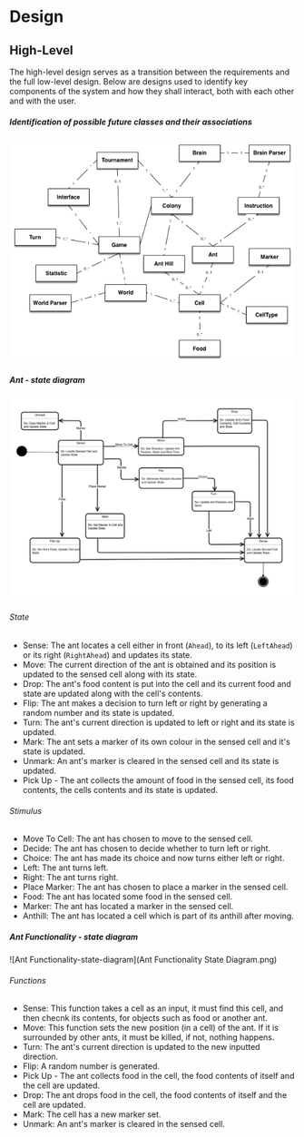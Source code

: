 # Design

## High-Level

The high-level design serves as a transition between the requirements and the full low-level design. Below are designs used to identify key components of the system and how they shall interact, both with each other and with the user.

##### Identification of possible future classes and their associations
 
![initial-design](initial-design.png)
 
##### Ant - state diagram

![state-diagram](ant-movement-state-diagram.png)


###### State

- Sense: The ant locates a cell either in front (`Ahead`), to its left (`LeftAhead`) or its right (`RightAhead`) and updates its state.
- Move: The current direction of the ant is obtained and its position is updated to the sensed cell along with its state.
- Drop: The ant's food content is put into the cell and its current food and state are updated along with the cell's contents.
- Flip: The ant makes a decision to turn left or right by generating a random number and its state is updated.
- Turn: The ant's current direction is updated to left or right and its state is updated.
- Mark: The ant sets a marker of its own colour in the sensed cell and it's state is updated.
- Unmark: An ant's marker is cleared in the sensed cell and its state is updated.
- Pick Up - The ant collects the amount of food in the sensed cell, its food contents, the cells contents and its state is updated.

###### Stimulus

- Move To Cell: The ant has chosen to move to the sensed cell.
- Decide: The ant has chosen to decide whether to turn left or right.
- Choice: The ant has made its choice and now turns either left or right.
- Left: The ant turns left.
- Right: The ant turns right.
- Place Marker: The ant has chosen to place a marker in the sensed cell.
- Food: The ant has located some food in the sensed cell.
- Marker: The ant has located a marker in the sensed cell.
- Anthill: The ant has located a cell which is part of its anthill after moving.

##### Ant Functionality - state diagram

![Ant Functionality-state-diagram](Ant Functionality State Diagram.png)

###### Functions

- Sense: This function takes a cell as an input, it must find this cell, and then checnk its contents, for objects such as food or another ant. 
- Move: This function sets the new position (in a cell) of the ant. If it is surrounded by other ants, it must be killed, if not, nothing happens. 
- Turn: The ant's current direction is updated to the new inputted direction. 
- Flip: A random number is generated.
- Pick Up - The ant collects food in the cell, the food contents of itself and the cell are updated. 
- Drop: The ant drops food in the cell, the food contents of itself and the cell are updated. 
- Mark: The cell has a new marker set. 
- Unmark: An ant's marker is cleared in the sensed cell.
